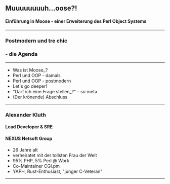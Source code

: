 ## Muuuuuuuuh...oose?!
#### Einführung in Moose - einer Erweiterung des Perl Object Systems

---

### Postmodern und tre chic 
### - die Agenda

---

* Was ist Moose_?
* Perl und OOP - damals
* Perl und OOP - postmodern
* Let's go deeper!
* "Darf ich eine Frage stellen_?" - so meta
* (Der krönende) Abschluss

---

### Alexander Kluth
#### Lead Developer & SRE
#### NEXUS Netsoft Group

* 26 Jahre alt
* verheiratet mit der tollsten Frau der Welt
* 95% PHP, 5% Perl @ Work
* Co-Maintainer CGI.pm
* YAPH, Rust-Enthusiast, "junger C-Veteran"

---


